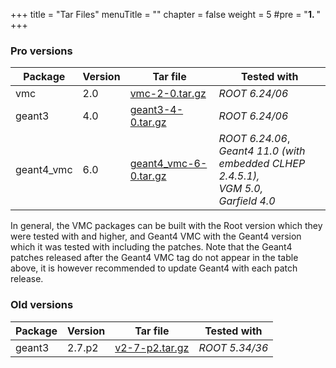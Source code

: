 +++
title = "Tar Files"
menuTitle = ""
chapter = false
weight = 5
#pre = "<b>1. </b>"
+++

### Pro versions

| Package | Version | Tar file | Tested with |
|---------|---------|----------| ------------|
| vmc | 2.0 | [vmc-2-0.tar.gz](https://github.com/vmc-project/vmc/archive/v2-0.tar.gz) | *ROOT 6.24/06* |
| geant3 | 4.0 | [geant3-4-0.tar.gz](https://github.com/vmc-project/geant3/archive/v4-0.tar.gz) | *ROOT 6.24/06* |
| geant4_vmc | 6.0 | [geant4_vmc-6-0.tar.gz](https://github.com/vmc-project/geant4_vmc/archive/v6-0.tar.gz) | *ROOT 6.24.06*,<br> *Geant4 11.0 (with embedded CLHEP 2.4.5.1),* <br> *VGM 5.0,* <br> *Garfield 4.0*|


In general, the VMC packages can be built with the Root version which they were tested with and higher, and Geant4 VMC with the Geant4 version which it was tested with including the patches. Note that the Geant4 patches released after the Geant4 VMC tag do not appear in the table above, it is however recommended to update Geant4 with each patch release.

### Old versions

| Package | Version | Tar file | Tested with |
|---------|---------|----------| ------------|
| geant3 | 2.7.p2 | [v2-7-p2.tar.gz](https://github.com/vmc-project/geant3/archive/v2-7-p2.tar.gz) | *ROOT 5.34/36*  |
